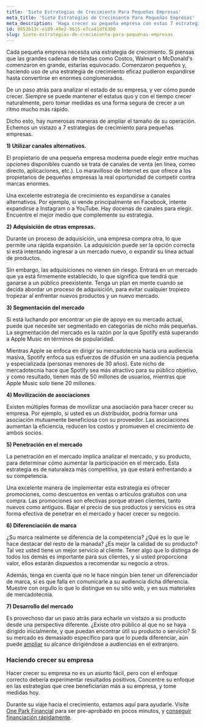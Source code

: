 ```yaml
---
title: 'Siete Estrategias de Crecimiento Para Pequeñas Empresas'
meta_title: 'Siete Estrategias de Crecimiento Para Pequeñas Empresas'
meta_description: 'Haga crecer su pequeña empresa con estas 7 estrategias de crecimiento. Financie su crecimiento con fondos alternativos de One Park Financial.'
id: 0853b13c-e189-49e2-9615-e7ca41df6300
slug: Siete-estrategias-de-crecimiento-para-pequenas-empresas
---
```

Cada pequeña empresa necesita una estrategia de crecimiento. Si piensas que las grandes cadenas de tiendas como Costco, Walmart o McDonald's comenzaron en grande, estarías equivocado. Comenzaron pequeños y, haciendo uso de una estrategia de crecimiento eficaz pudieron expandirse hasta convertirse en enormes conglomerados.

De un paso atrás para analizar el estado de su empresa, y ver cómo puede crecer. Siempre se puede mantener el estatus quo y con el tiempo crecer naturalmente, pero tomar medidas es una forma segura de crecer a un ritmo mucho más rápido. 

Dicho esto, hay numerosas maneras de ampliar el tamaño de su operación. Echemos un vistazo a 7 estrategias de crecimiento para pequeñas empresas. 

**1)	Utilizar canales alternativos.**

El propietario de una pequeña empresa moderna puede elegir entre muchas opciones disponibles cuando se trata de canales de venta (en línea, correo directo, aplicaciones, etc.). Lo maravilloso de Internet es que ofrece a los propietarios de pequeñas empresas la real oportunidad de competir contra marcas enormes. 

Una excelente estrategia de crecimiento es expandirse a canales alternativos. Por ejemplo, si vende principalmente en Facebook, intente expandirse a Instagram o a YouTube. Hay docenas de canales para elegir. Encuentre el mejor medio que complemente su estrategia. 

**2)	Adquisición de otras empresas.**

Durante un proceso de adquisición, una empresa compra otra, lo que permite una rápida expansión. La adquisición puede ser la opción correcta si está intentando ingresar a un mercado nuevo, o expandir su línea actual de productos. 

Sin embargo, las adquisiciones no vienen sin riesgo. Entrará en un mercado que ya está firmemente establecido, lo que significa que tendrá que ganarse a un público preexistente. Tenga un plan en mente cuando se decida abordar un proceso de adquisición, para evitar cualquier tropiezo tropezar al enfrentar nuevos productos y un nuevo mercado. 

**3)	Segmentación del mercado**

Si está luchando por encontrar un pie de apoyo en su mercado actual, puede que necesite ser  segmentado en categorías de nicho más pequeñas. La segmentación del mercado es la razón por la que Spotify está superando a Apple Music en términos de popularidad.   

Mientras Apple se enfoca en dirigir su mercadotecnia hacia una audiencia masiva, Spotify enfoca sus esfuerzos de difusión en una audiencia pequeña y especializada (personas menores de 30 años). Este nicho de mercadotecnia hace que Spotify sea más atractivo para su público objetivo, y como resultado, tienen más de 50 millones de usuarios, mientras que Apple Music solo tiene 20 millones.

**4)	Movilización de asociaciones**

Existen múltiples formas de movilizar una asociación para hacer crecer su empresa. Por ejemplo, si usted es un distribuidor, podría formar una asociación mutuamente beneficiosa con su proveedor. Las asociaciones aumentan la eficiencia, reducen los costos y promueven el crecimiento de ambos socios.  

**5)	Penetración  en el mercado**

La penetración en el mercado implica analizar el mercado, y su producto, para determinar cómo aumentar la participación en el mercado. Esta estrategia es de naturaleza más competitiva, ya que estará enfrentando a su competencia.

Una excelente manera de implementar esta estrategia es ofrecer promociones, como descuentos en ventas o artículos gratuitos con una compra. Las promociones son efectivas porque atraen clientes, tanto nuevos como antiguos. Bajar el precio de sus productos y servicios es otra forma efectiva de penetrar en el mercado y hacer crecer su negocio. 

**6)	Diferenciación de marca**

¿Su marca realmente se diferencia de la competencia? ¿Qué es lo que le hace destacar del resto de la manada? ¿Es mejor la calidad de su producto? Tal vez usted tiene un mejor servicio al cliente. Tener algo que lo distinga de todos los demás es importante para sus clientes, y si usted proporciona valor, ellos estarán dispuestos a recomendar su negocio a otros. 

Además, tenga en cuenta que no le hace ningún bien tener un diferenciador de marca, si es que falla en comunicarle a su audiencia dicha diferencia. Muestre con orgullo lo que lo distingue en su sitio web, y en sus materiales de mercadotecnia. 

**7)	Desarrollo del mercado**

Es provechoso dar un paso atrás para echarle un vistazo a su producto desde una perspectiva diferente. ¿Existe otro público al que no se haya dirigido inicialmente, y que puedan encontrar útil su producto o servicio? Si su mercado es demasiado específico para que lo pueda diferenciar, aún puede [ampliar](https://www.oneparkfinancial.com/es/articulos/como-un-anticipo-de-efectivo-comercial-ayudarlo-escalar-mas-rapido-que-un-prestamo) su alcance dirigiéndose a audiencias en el extranjero.  

### Haciendo crecer su empresa

Hacer crecer su empresa no es un asunto fácil, pero con el enfoque correcto debería experimentar resultados positivos. Concentre su enfoque en las estrategias que cree beneficiarían más a su empresa, y tome medidas hoy.  

Durante su viaje hacia el crecimiento, estamos aquí para ayudarle. Visite [One Park Financial](https://www.oneparkfinancial.com/es/) para ser pre-aprobado en pocos minutos, y [conseguir financiación rápidamente](https://www.oneparkfinancial.com/es/preaprob).